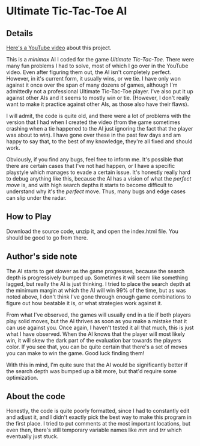 # Ultimate Tic-Tac-Toe AI

## Details

[Here's a YouTube video](https://youtu.be/BfmivoVFins) about this project.

This is a _minimax_ AI I coded for the game _Ultimate Tic-Tac-Toe_. There were many fun problems I had to solve, most of which I go over in the YouTube video. Even after figuring them out, the AI isn't completely perfect. However, in it's current form, it usually wins, or we tie. I have only won against it once over the span of many dozens of games, although I'm admittedly not a professional Ultimate Tic-Tac-Toe player. I've also put it up against other AIs and it seems to mostly win or tie. (However, I don't really want to make it practice against other AIs, as those also have their flaws).

I will admit, the code is quite old, and there were a lot of problems with the version that I had when I created the video (from the game sometimes crashing when a tie happened to the AI just ignoring the fact that the player was about to win). I have gone over these in the past few days and am happy to say that, to the best of my knowledge, they're all fixed and should work. 

Obviously, if you find any bugs, feel free to inform me. It's possible that there are certain cases that I've not had happen, or I have a specific playstyle which manages to evade a certain issue. It's honestly really hard to debug anything like this, because the AI has a vision of what the _perfect move_ is, and with high search depths it starts to become difficult to understand why it's the _perfect_ move. Thus, many bugs and edge cases can slip under the radar.

## How to Play

Download the source code, unzip it, and open the index.html file. You should be good to go from there.

## Author's side note

The AI starts to get slower as the game progresses, because the search depth is progressively bumped up. Sometimes it will seem like something lagged, but really the AI is just thinking. I tried to place the search depth at the minimum margin at which the AI will win 99% of the time, but as was noted above, I don't think I've gone through enough game combinations to figure out how beatable it is, or what strategies work against it. 

From what I've observed, the games will usually end in a tie if both players play solid moves, but the AI thrives as soon as you make a mistake that it can use against you. Once again, I haven't tested it all that much, this is just what I have observed. When the AI knows that the player will most likely win, it will skew the dark part of the evaluation bar towards the players color. If you see that, you can be quite certain that there's a set of moves you can make to win the game. Good luck finding them!

With this in mind, I'm quite sure that the AI would be significantly better if the search depth was bumped up a bit more, but that'd require some optimization.

## About the code

Honestly, the code is quite poorly formatted, since I had to constantly edit and adjust it, and I didn't exactly pick the best way to make this program in the first place. I tried to put comments at the most important locations, but even then, there's still temporary variable names like _mm_ and _trr_ which eventually just stuck. 
